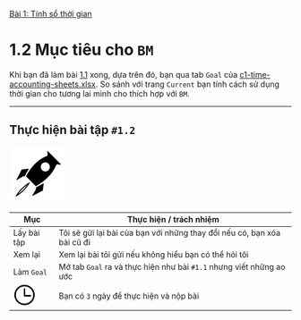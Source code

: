 [Bài 1: Tính sổ thời gian](../README.md)

# 1.2 Mục tiêu cho `BM`

Khi bạn đã làm bài [1.1](vn/section-1.md) xong, dựa trên đó, bạn qua tab `Goal` của [c1-time-accounting-sheets.xlsx].
So sánh với trang `Current` bạn tính cách sử dụng thời gian cho tương lai mình cho thích hợp với `BM`.

---

## Thực hiện bài tập `#1.2`

<img src="../../icons/flying-bottle.svg" width="100">

| Mục | Thực hiện / trách nhiệm |
| --- | --- |
| Lấy bài tập | Tôi sẽ gửi lại bài của bạn với những thay đổi nếu có, bạn xóa bài cũ đi |
| Xem lại | Xem lại bài tôi gửi nếu không hiểu bạn có thể hỏi tôi |
| Làm `Goal` | Mở tab `Goal` ra và thực hiện như bài `#1.1` nhưng viết những ao ước |
| <img src="icons/icon-time.svg" width="40"/> | Bạn có `3` ngày để thực hiện và nộp bài |


[c1-time-accounting-sheets.xlsx]: ../../raw/master/chapter-1/c1-time-accounting-sheets.xlsx
